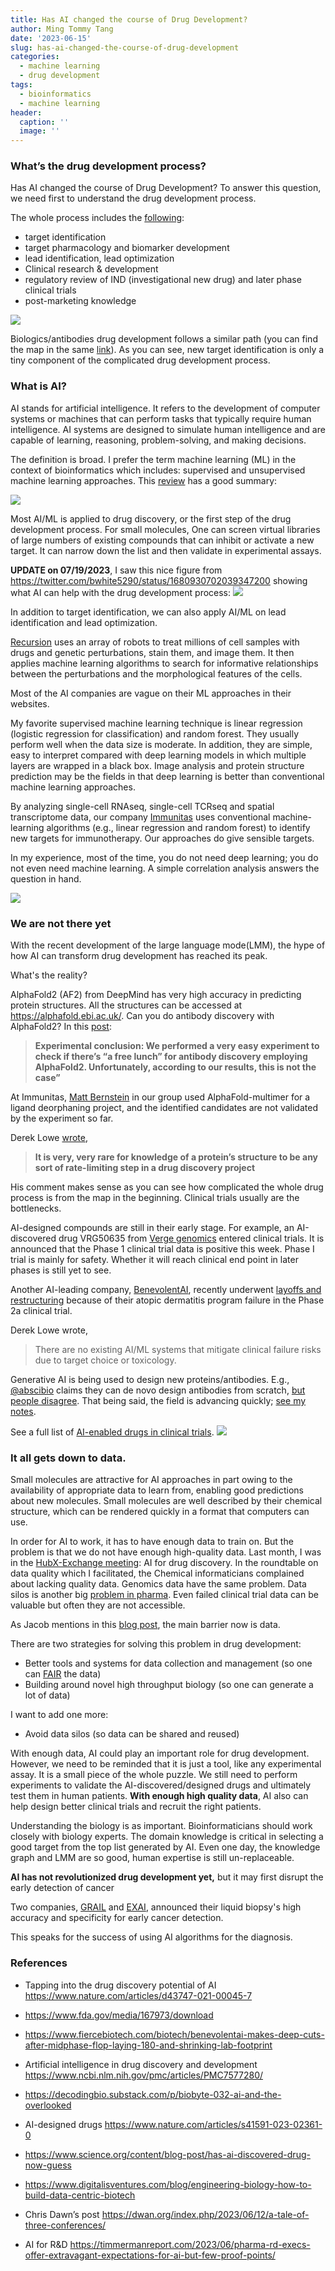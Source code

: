 ```yaml
---
title: Has AI changed the course of Drug Development?
author: Ming Tommy Tang
date: '2023-06-15'
slug: has-ai-changed-the-course-of-drug-development
categories:
  - machine learning
  - drug development
tags:
  - bioinformatics
  - machine learning
header:
  caption: ''
  image: ''
---
```


### What’s the drug development process?

Has AI changed the course of Drug Development? To answer this question, we need first to understand the drug development process. 

The whole process includes the [following](https://ncats.nih.gov/translation/maps): 

- target identification
- target pharmacology and biomarker development
- lead identification, lead optimization
- Clinical research & development
- regulatory review of IND (investigational new drug) and later phase clinical trials
- post-marketing knowledge

![](/img/drug_small.png)

Biologics/antibodies drug development follows a similar path (you can find the map in the same [link](https://ncats.nih.gov/translation/maps)). As you can see, new target identification is only a tiny component of the complicated drug development process.

### What is AI?

AI stands for artificial intelligence. It refers to the development of computer systems or machines that can perform tasks that typically require human intelligence. AI systems are designed to simulate human intelligence and are capable of learning, reasoning, problem-solving, and making decisions.

The definition is broad. I prefer the term machine learning (ML) in the context of bioinformatics which includes: supervised and unsupervised machine learning approaches. This [review](https://www.mdpi.com/1422-0067/22/6/2903) has a good summary:

![](/img/AI_bio.png)

Most AI/ML is applied to drug discovery, or the first step of the drug development process.  For small molecules, One can screen virtual libraries of large numbers of existing compounds that can inhibit or activate a new target. It can narrow down the list and then validate in experimental assays. 

**UPDATE on 07/19/2023**, I saw this nice figure from https://twitter.com/bwhite5290/status/1680930702039347200 showing what AI can help with the drug development process:
![](/img/AI_drug.jpeg)

In addition to target identification, we can also apply AI/ML on lead identification and lead optimization.

[Recursion](https://www.recursion.com/) uses an array of robots to treat millions of cell samples with drugs and genetic perturbations, stain them, and image them. It then applies machine learning algorithms to search for informative relationships between the perturbations and the morphological features of the cells.

Most of the AI companies are vague on their ML approaches in their websites.

My favorite supervised machine learning technique is linear regression (logistic regression for classification) and random forest. They usually perform well when the data size is moderate. In addition, they are simple, easy to interpret compared with deep learning models in which multiple layers are wrapped in a black box. Image analysis and protein structure prediction may be the fields in that deep learning is better than conventional machine learning approaches.

By analyzing single-cell RNAseq, single-cell TCRseq and spatial transcriptome data, our company [Immunitas](https://www.immunitastx.com/) uses conventional machine-learning algorithms (e.g., linear regression and random forest) to identify new targets for immunotherapy. Our approaches do give sensible targets. 

In my experience,  most of the time, you do not need deep learning; you do not even need machine learning. A simple correlation analysis answers the question in hand.

![](/img/ML_meme.jpeg)

### We are not there yet

With the recent development of the large language mode(LMM), the hype of how AI can transform drug development has reached its peak. 

What's the reality?

AlphaFold2 (AF2) from DeepMind has very high accuracy in predicting protein structures. All the structures can be accessed at https://alphafold.ebi.ac.uk/. Can you do antibody discovery with AlphaFold2? In this [post](https://www.naturalantibody.com/use-case/deepmind-alphafold-for-antibody-discovery-whats-the-status/):  

>**Experimental conclusion: We performed a very easy experiment to check if there’s “a free lunch” for antibody discovery employing AlphaFold2. Unfortunately, according to our results, this is not the case”** 

At Immunitas, [Matt Bernstein](https://twitter.com/Matthew_N_B) in our group used AlphaFold-multimer for a ligand deorphaning project, and the identified candidates are not validated by the experiment so far.

Derek Lowe [wrote](https://www.chemistryworld.com/opinion/why-alphafold-wont-revolutionise-drug-discovery/4016051.article),

>**It is very, very rare for knowledge of a protein’s structure to be any sort of rate-limiting step in a drug discovery project** 

His comment makes sense as you can see how complicated the whole drug process is from the map in the beginning. Clinical trials usually are the bottlenecks. 

AI-designed compounds are still in their early stage. For example, an AI-discovered drug VRG50635 from [Verge genomics](https://www.vergegenomics.com/) entered clinical trials. It is announced that the Phase 1 clinical trial data is positive this week. Phase I trial is mainly for safety. Whether it will reach clinical end point in later phases is still yet to see.

Another AI-leading company, [BenevolentAI](https://www.benevolent.com/), recently underwent [layoffs and restructuring](https://endpts.com/benevolentai-lays-off-around-180-staffers-cuts-pipeline-programs-in-reorg/) because of their atopic dermatitis program failure in the Phase 2a clinical trial. 

Derek Lowe wrote,

>There are no existing AI/ML systems that mitigate clinical failure risks due to target choice or toxicology.

Generative AI is being used to design new proteins/antibodies. E.g., [@abscibio](https://twitter.com/abscibio) claims they can de novo design antibodies from scratch, [but people disagree](https://twitter.com/SurgeBiswas/status/1613232556673224705). That being said, the field is advancing quickly; [see my notes](https://github.com/crazyhottommy/Machine_learning_drug_discovery#proteinantibody-design).

See a full list of [AI-enabled drugs in clinical trials]( https://www.nature.com/articles/s41591-023-02361-0).
![](/img/AI_drugs.png)

### It all gets down to data.

Small molecules are attractive for AI approaches in part owing to the availability of appropriate data to learn from, enabling good predictions about new molecules. Small molecules are well described by their chemical structure, which can be rendered quickly in a format that computers can use. 

In order for AI to work, it has to have enough data to train on. But the problem is that we do not have enough high-quality data. Last month, I was in the [HubX-Exchange meeting](https://www.hub-xchange.com/xchanges/): AI for drug discovery. In the roundtable on data quality which I facilitated, the Chemical informaticians complained about lacking quality data. Genomics data have the same problem. Data silos is another big [problem in pharma](https://timmermanreport.com/2023/06/pharma-rd-execs-offer-extravagant-expectations-for-ai-but-few-proof-points/). Even failed clinical trial data can be valuable but often they are not accessible. 

As Jacob mentions in this [blog post](https://www.digitalisventures.com/blog/engineering-biology-how-to-build-data-centric-biotech), the main barrier now is data. 

There are two strategies for solving this problem in drug development:

- Better tools and systems for data collection and management (so one can [FAIR](https://www.go-fair.org/fair-principles/) the data)
- Building around novel high throughput biology (so one can generate a lot of data)

I want to add one more:

- Avoid data silos (so data can be shared and reused)

With enough data, AI could play an important role for drug development. However, we need to be reminded that it is just a tool, like any experimental assay. It is a small piece of the whole puzzle. We still need to perform experiments to validate the AI-discovered/designed drugs and ultimately test them in human patients. **With enough high quality data**, AI also can help design better clinical trials and recruit the right patients.

Understanding the biology is as important. Bioinformaticians should work closely with biology experts. The domain knowledge is critical in selecting a good target from the top list generated by AI.  Even one day, the knowledge graph and LMM are so good, human expertise is still un-replaceable. 


**AI has not revolutionized drug development yet,** but it may first disrupt the early detection of cancer

Two companies, [GRAIL](
https://www.enidnews.com/region/grail-and-university-of-oxford-to-present-results-from-first-prospective-study-of-multi-cancer/article_de08bd8d-9dec-5d8f-b8e8-99a5a938ef52.html) and [EXAI](https://www.exai.bio/news/exai-bio-to-present-new-non-small-cell-lung-cancer-early-detection-data-at-the-american-association-for-cancer-research-aacr-2023-annual-meeting), announced their liquid biopsy's high accuracy and specificity for early cancer detection.  

This speaks for the success of using AI algorithms for the diagnosis.




### References

* Tapping into the drug discovery potential of AI https://www.nature.com/articles/d43747-021-00045-7

* https://www.fda.gov/media/167973/download

* https://www.fiercebiotech.com/biotech/benevolentai-makes-deep-cuts-after-midphase-flop-laying-180-and-shrinking-lab-footprint

* Artificial intelligence in drug discovery and development https://www.ncbi.nlm.nih.gov/pmc/articles/PMC7577280/

* https://decodingbio.substack.com/p/biobyte-032-ai-and-the-overlooked

* AI-designed drugs https://www.nature.com/articles/s41591-023-02361-0

* https://www.science.org/content/blog-post/has-ai-discovered-drug-now-guess

* https://www.digitalisventures.com/blog/engineering-biology-how-to-build-data-centric-biotech

* Chris Dawn’s post  https://dwan.org/index.php/2023/06/12/a-tale-of-three-conferences/

* AI for R&D  https://timmermanreport.com/2023/06/pharma-rd-execs-offer-extravagant-expectations-for-ai-but-few-proof-points/
